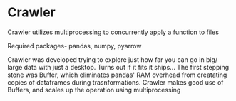 # Crawler
Crawler utilizes multiprocessing to concurrently apply a function to files

Required packages- pandas, numpy, pyarrow

Crawler was developed trying to explore just how far you can go in big/ large data with just a desktop. Turns out if it fits it ships...
The first stepping stone was Buffer, which eliminates pandas' RAM overhead from creatating copies of dataframes during trasnformations.
Crawler makes good use of Buffers, and scales up the operation using multiprocessing
